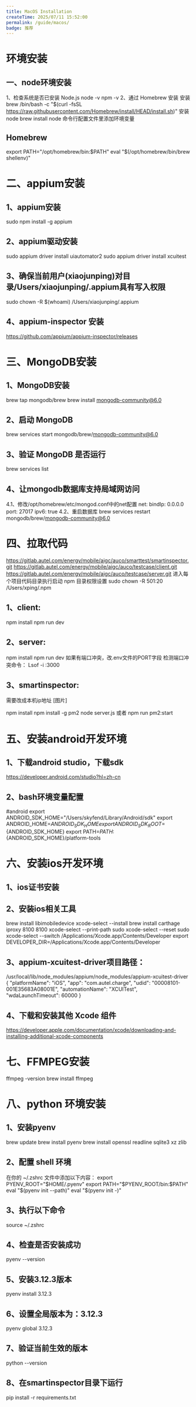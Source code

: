 ```yaml
---
title: MacOS Installation
createTime: 2025/07/11 15:52:00
permalink: /guide/macos/
badge: 推荐
---
```






# 环境安装
## 一、node环境安装
1、检查系统是否已安装 Node.js
node -v
npm -v
2、通过 Homebrew 安装
安装brew
/bin/bash -c "$(curl -fsSL https://raw.githubusercontent.com/Homebrew/install/HEAD/install.sh)"
安装node
brew install node
命令行配置文件里添加环境变量
## Homebrew
export PATH="/opt/homebrew/bin:$PATH"
eval "$(/opt/homebrew/bin/brew shellenv)"
# 二、appium安装
## 1、appium安装
sudo npm install -g appium
## 2、appium驱动安装
sudo appium driver install uiautomator2
sudo appium driver install xcuitest
## 3、确保当前用户(xiaojunping)对目录/Users/xiaojunping/.appium具有写入权限
sudo chown -R $(whoami) /Users/xiaojunping/.appium
## 4、appium-inspector 安装
https://github.com/appium/appium-inspector/releases
# 三、MongoDB安装
## 1、MongoDB安装
brew tap mongodb/brew
brew install mongodb-community@6.0
## 2、启动 MongoDB
brew services start mongodb/brew/mongodb-community@6.0
## 3、验证 MongoDB 是否运行
brew services list
## 4、让mongodb数据库支持局域网访问
4.1、修改/opt/homebrew/etc/mongod.conf中的net配置
net:
bindIp: 0.0.0.0
port: 27017
ipv6: true
4.2、重启数据库
brew services restart mongodb/brew/mongodb-community@6.0
# 四、拉取代码
https://gitlab.autel.com/energy/mobile/aigc/auco/smarttest/smartinspector.git
https://gitlab.autel.com/energy/mobile/aigc/auco/testcase/client.git
https://gitlab.autel.com/energy/mobile/aigc/auco/testcase/server.git
进入每个项目代码目录执行启动
npm 目录权限设置
sudo chown -R 501:20 /Users/xping/.npm
## 1、client:
npm install
npm run dev
## 2、server:
npm install
npm run dev
如果有端口冲突，改.env文件的PORT字段
检测端口冲突命令：
Lsof -i :3000
## 3、smartinspector:
需要改成本机ip地址
[图片]

npm install
npm install -g pm2
node server.js 或者 npm run pm2:start
# 五、安装android开发环境
## 1、下载android studio，下载sdk
https://developer.android.com/studio?hl=zh-cn
## 2、bash环境变量配置
#android
export ANDROID_SDK_HOME="/Users/skyfend/Library/Android/sdk"
export ANDROID_HOME=${ANDROID_SDK_HOME}
export ANDROID_SDK_ROOT=${ANDROID_SDK_HOME}
export PATH=${PATH}:${ANDROID_SDK_HOME}/platform-tools

# 六、安装ios开发环境
## 1、ios证书安装
## 2、安装ios相关工具
brew install libimobiledevice
xcode-select --install
brew install carthage
iproxy 8100 8100
xcode-select --print-path
sudo xcode-select --reset
sudo xcode-select --switch /Applications/Xcode.app/Contents/Developer
export DEVELOPER_DIR=/Applications/Xcode.app/Contents/Developer
## 3、appium-xcuitest-driver项目路径：
/usr/local/lib/node_modules/appium/node_modules/appium-xcuitest-driver
{
"platformName": "iOS",
"app": "com.autel.charge",
"udid": "00008101-001E35683A08001E",
"automationName": "XCUITest",
"wdaLaunchTimeout": 60000
}
## 4、下载和安装其他 Xcode 组件
https://developer.apple.com/documentation/xcode/downloading-and-installing-additional-xcode-components
# 七、FFMPEG安装
ffmpeg -version
brew install ffmpeg
# 八、python 环境安装
## 1、安装pyenv
brew update
brew install pyenv
brew install openssl readline sqlite3 xz zlib
## 2、配置 shell 环境
在你的 ~/.zshrc 文件中添加以下内容：
export PYENV_ROOT="$HOME/.pyenv"
export PATH="$PYENV_ROOT/bin:$PATH"
eval "$(pyenv init --path)"
eval "$(pyenv init -)"
## 3、执行以下命令
source ~/.zshrc
## 4、检查是否安装成功
pyenv --version
## 5、安装3.12.3版本
pyenv install 3.12.3
## 6、设置全局版本为：3.12.3
pyenv global 3.12.3
## 7、验证当前生效的版本
python --version
## 8、在smartinspector目录下运行
pip install -r requirements.txt
